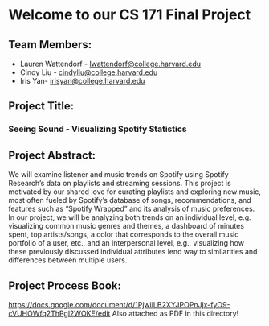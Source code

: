 # Welcome to our CS 171 Final Project

## Team Members: 
* Lauren Wattendorf - lwattendorf@college.harvard.edu
* Cindy Liu - cindyliu@college.harvard.edu
* Iris Yan- irisyan@college.harvard.edu

## Project Title: 
### Seeing Sound - Visualizing Spotify Statistics

## Project Abstract:
We will examine listener and music trends on Spotify using Spotify Research’s data on playlists and streaming sessions. This project is motivated by our shared love for curating playlists and exploring new music, most often fueled by Spotify’s database of songs, recommendations, and features such as “Spotify Wrapped” and its analysis of music preferences. In our project, we will be analyzing both trends on an individual level, e.g. visualizing common music genres and themes, a dashboard of minutes spent, top artists/songs, a color that corresponds to the overall music portfolio of a user, etc., and an interpersonal level, e.g., visualizing how these previously discussed individual attributes lend way to similarities and differences between multiple users. 

## Project Process Book:
https://docs.google.com/document/d/1PjwiiLB2XYJPOPnJjx-fyO9-cVUHOWfq2ThPgl2WOKE/edit
Also attached as PDF in this directory!
